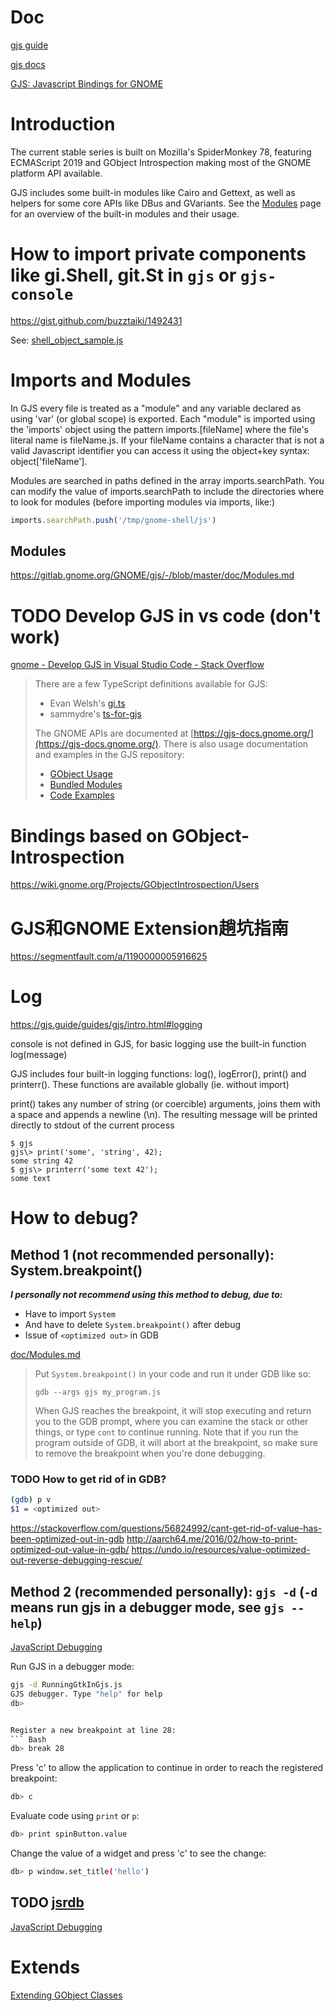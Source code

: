 # Doc
[gjs guide](https://gjs.guide/guides/)

[gjs docs](https://gjs-docs.gnome.org/)

[GJS: Javascript Bindings for GNOME](https://gitlab.gnome.org/GNOME/gjs/blob/master/doc/Home.md)

# Introduction
The current stable series is built on Mozilla's SpiderMonkey 78,
featuring ECMAScript 2019 and GObject Introspection making most of
the GNOME platform API available.

GJS includes some built-in modules like Cairo and Gettext, as well as 
helpers for some core APIs like DBus and GVariants. See the 
[Modules](https://gitlab.gnome.org/GNOME/gjs/-/blob/master/doc/Modules.md) 
page for an overview of the built-in modules and their usage.

# How to import private components like gi.Shell, git.St in `gjs` or `gjs-console`
https://gist.github.com/buzztaiki/1492431

See: [shell_object_sample.js](#src/shell_object_sample.js)

# Imports and Modules
In GJS every file is treated as a "module" and any variable declared as 
using 'var' (or global scope) is exported. Each "module" is imported using 
the 'imports' object using the pattern imports.[fileName] where the file's 
literal name is fileName.js. If your fileName contains a character that is 
not a valid Javascript identifier you can access it using the object+key 
syntax: object['fileName'].

Modules are searched in paths defined in the array imports.searchPath.
You can modify the value of imports.searchPath to include 
the directories where to look for modules (before importing modules via imports,
like:)
``` js
imports.searchPath.push('/tmp/gnome-shell/js')
```

## Modules
https://gitlab.gnome.org/GNOME/gjs/-/blob/master/doc/Modules.md


# TODO Develop GJS in vs code (don't work)
[gnome - Develop GJS in Visual Studio Code - Stack Overflow](https://stackoverflow.com/questions/63908574/develop-gjs-in-visual-studio-code)

> There are a few TypeScript definitions available for GJS:
> 
> -   Evan Welsh's [gi.ts](https://gitlab.gnome.org/ewlsh/gi.ts)
> -   sammydre's [ts-for-gjs](https://github.com/sammydre/ts-for-gjs)
> 
> The GNOME APIs are documented at [https://gjs-docs.gnome.org/](https://gjs-docs.gnome.org/). There is also usage documentation and examples in the GJS repository:
> 
> -   [GObject Usage](https://gitlab.gnome.org/GNOME/gjs/-/blob/master/doc/Mapping.md)
> -   [Bundled Modules](https://gitlab.gnome.org/GNOME/gjs/-/blob/master/doc/Modules.md)
> -   [Code Examples](https://gitlab.gnome.org/GNOME/gjs/-/tree/master/examples)

# Bindings based on GObject-Introspection
https://wiki.gnome.org/Projects/GObjectIntrospection/Users

# GJS和GNOME Extension趟坑指南
https://segmentfault.com/a/1190000005916625

# Log
https://gjs.guide/guides/gjs/intro.html#logging

console is not defined in GJS, for basic logging use the built-in function log(message)

GJS includes four built-in logging functions: log(), logError(), print()
and printerr(). These functions are available globally (ie. without import)

print() takes any number of string (or coercible) arguments, joins them with a
space and appends a newline (\n). The resulting message will be printed
directly to stdout of the current process

```
$ gjs 
gjs\> print('some', 'string', 42); 
some string 42
$ gjs\> printerr('some text 42');
some text
```

# How to debug?

## Method 1 (not recommended personally): System.breakpoint()
***I personally not recommend using this method to debug, due to:***
- Have to import `System`
- And have to delete `System.breakpoint()` after debug
- Issue of `<optimized out>` in GDB

[doc/Modules.md](https://gitlab.gnome.org/GNOME/gjs/-/blob/master/doc/Modules.md)

> Put `System.breakpoint()` in your code and run it under GDB like so:
> 
>     gdb --args gjs my_program.js
> 
> When GJS reaches the breakpoint, it will stop executing and return you to the GDB prompt, where you can examine the stack or other things, or type `cont` to continue running. Note that if you run the program outside of GDB, it will abort at the breakpoint, so make sure to remove the breakpoint when you're done debugging.


### TODO How to get rid of <optimized out> in GDB?
``` Bash
(gdb) p v
$1 = <optimized out>
```
https://stackoverflow.com/questions/56824992/cant-get-rid-of-value-has-been-optimized-out-in-gdb
http://aarch64.me/2016/02/how-to-print-optimized-out-value-in-gdb/
https://undo.io/resources/value-optimized-out-reverse-debugging-rescue/

## Method 2 (recommended personally): `gjs -d` (`-d` means run gjs in a debugger mode, see `gjs --help`)
[JavaScript Debugging](https://wiki.gnome.org/Projects/GnomeShell/DebuggingJavaScript)

Run GJS in a debugger mode:
``` Bash
gjs -d RunningGtkInGjs.js
GJS debugger. Type "help" for help
db>


Register a new breakpoint at line 28:
``` Bash
db> break 28
```

Press 'c' to allow the application to continue in order to reach the registered breakpoint:
``` Bash
db> c
```

Evaluate code using `print` or `p`:
``` Bash
db> print spinButton.value
```

Change the value of a widget and press 'c' to see the change:
``` Bash
db> p window.set_title('hello')
```

## TODO [jsrdb](https://github.com/swojtasiak/jsrdbg)
[JavaScript Debugging](https://wiki.gnome.org/Projects/GnomeShell/DebuggingJavaScript)


# Extends
[Extending GObject Classes](https://gjs.guide/guides/gjs/intro.html#extending-gobject-classes)

# 